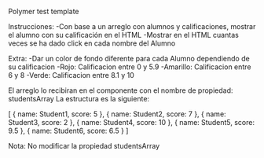 Polymer test template


Instrucciones:
-Con base a un arreglo con alumnos y calificaciones, mostrar el alumno con su calificación en el HTML
-Mostrar en el HTML cuantas veces se ha dado click en cada nombre del Alumno


Extra:
-Dar un color de fondo diferente para cada Alumno dependiendo de su calificacion 
	-Rojo: Calificacion entre 0 y 5.9
	-Amarillo: Calificacion entre 6 y 8
	-Verde: Calificacion entre 8.1 y 10

El arreglo lo recibiran en el componente con el nombre de propiedad: studentsArray
La estructura es la siguiente:

[
	{
		name: Student1,
		score: 5
	},
	{
		name: Student2,
		score: 7
	},
	{
		name: Student3,
		score: 2
	},
	{
		name: Student4,
		score: 10
	},
	{
		name: Student5,
		score: 9.5
	},
	{
		name: Student6,
		score: 6.5
	}
]

Nota: No modificar la propiedad studentsArray